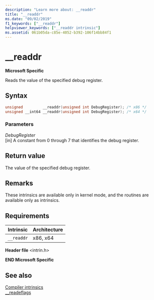 ```yaml
---
description: "Learn more about: __readdr"
title: "__readdr"
ms.date: "09/02/2019"
f1_keywords: ["__readdr"]
helpviewer_keywords: ["__readdr intrinsic"]
ms.assetid: 061b05da-c85e-4052-b392-106f14bb84f1
---
```

# __readdr

**Microsoft Specific**

Reads the value of the specified debug register.

## Syntax

```C
unsigned         __readdr(unsigned int DebugRegister); /* x86 */
unsigned __int64 __readdr(unsigned int DebugRegister); /* x64 */
```

### Parameters

*DebugRegister*\
[in] A constant from 0 through 7 that identifies the debug register.

## Return value

The value of the specified debug register.

## Remarks

These intrinsics are available only in kernel mode, and the routines are available only as intrinsics.

## Requirements

|Intrinsic|Architecture|
|---------------|------------------|
|`__readdr`|x86, x64|

**Header file** \<intrin.h>

**END Microsoft Specific**

## See also

[Compiler intrinsics](../intrinsics/compiler-intrinsics.md)\
[__readeflags](../intrinsics/readeflags.md)
